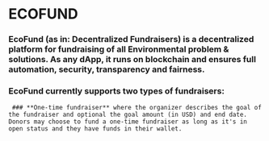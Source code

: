 # ECOFUND

### EcoFund (as in: Decentralized Fundraisers) is a decentralized platform for fundraising of all Environmental problem & solutions. As any dApp, it runs on blockchain and ensures full automation, security, transparency and fairness.

### EcoFund currently supports two types of fundraisers:
     ### **One-time fundraiser** where the organizer describes the goal of the fundraiser and optional the goal amount (in USD) and end date. Donors may choose to fund a one-time fundraiser as long as it's in open status and they have funds in their wallet.
